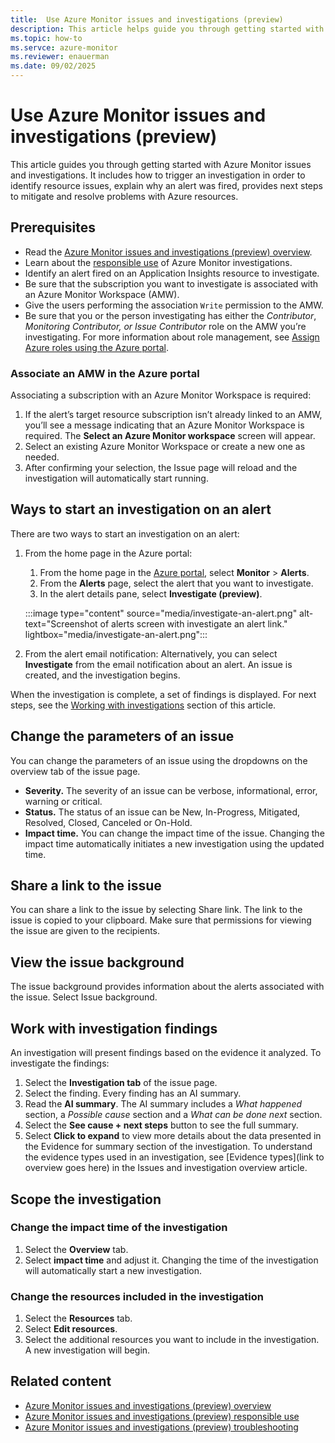 ```yaml
---
title:  Use Azure Monitor issues and investigations (preview)
description: This article helps guide you through getting started with Azure Monitor issues and investigations. It includes how to trigger an investigation in order to identify resource issues, explain why an alert was fired, provide next steps to mitigate and resolve problems with Azure resources.
ms.topic: how-to
ms.servce: azure-monitor
ms.reviewer: enauerman
ms.date: 09/02/2025
---
```


# Use Azure Monitor issues and investigations (preview)

This article guides you through getting started with Azure Monitor issues and investigations. It includes how to trigger an investigation in order to identify resource issues, explain why an alert was fired, provides next steps to mitigate and resolve problems with Azure resources.

## Prerequisites

- Read the [Azure Monitor issues and investigations (preview) overview](aiops-issue-and-investigation-overview.md).
- Learn about the [responsible use](aiops-issue-and-investigation-responsible-use.md) of Azure Monitor investigations.
- Identify an alert fired on an Application Insights resource to investigate.
- Be sure that the subscription you want to investigate is associated with an Azure Monitor Workspace (AMW).
- Give the users performing the association `Write` permission to the AMW.
- Be sure that you or the person investigating has either the *Contributor*, *Monitoring Contributor, or Issue Contributor* role on the AMW you’re investigating. For more information about role management, see [Assign Azure roles using the Azure portal](/azure/role-based-access-control/role-assignments-portal).

### Associate an AMW in the Azure portal

Associating a subscription with an Azure Monitor Workspace is required:

1. If the alert’s target resource subscription isn’t already linked to an AMW, you’ll see a message indicating that an Azure Monitor Workspace is required. The **Select an Azure Monitor workspace** screen will appear.
1. Select an existing Azure Monitor Workspace or create a new one as needed.
1. After confirming your selection, the Issue page will reload and the investigation will automatically start running.

## Ways to start an investigation on an alert

There are two ways to start an investigation on an alert:

1.  From the home page in the Azure portal:
    1.  From the home page in the [Azure portal](https://portal.azure.com/), select **Monitor** \> **Alerts**.
    2.  From the **Alerts** page, select the alert that you want to investigate.
    3.  In the alert details pane, select **Investigate (preview)**.
    
    :::image type="content" source="media/investigate-an-alert.png" alt-text="Screenshot of alerts screen with investigate an alert link." lightbox="media/investigate-an-alert.png":::

1.  From the alert email notification: Alternatively, you can select **Investigate** from the email notification about an alert. An issue is created, and the investigation begins.

When the investigation is complete, a set of findings is displayed. For next steps, see the [Working with investigations](#work-with-investigation-findings) section of this article.

## Change the parameters of an issue

You can change the parameters of an issue using the dropdowns on the overview tab of the issue page.

- **Severity.** The severity of an issue can be verbose, informational, error, warning or critical.
- **Status.** The status of an issue can be New, In-Progress, Mitigated, Resolved, Closed, Canceled or On-Hold.
- **Impact time.** You can change the impact time of the issue. Changing the impact time automatically initiates a new investigation using the updated time.

## Share a link to the issue

You can share a link to the issue by selecting Share link. The link to the issue is copied to your clipboard. Make sure that permissions for viewing the issue are given to the recipients.

## View the issue background

The issue background provides information about the alerts associated with the issue. Select Issue background.

## Work with investigation findings

An investigation will present findings based on the evidence it analyzed. To investigate the findings:

1. Select the **Investigation tab** of the issue page.
1. Select the finding. Every finding has an AI summary.
1. Read the **AI summary**. The AI summary includes a *What happened* section, a *Possible cause* section and a *What can be done next* section.
1. Select the **See cause + next steps** button to see the full summary.
1. Select **Click to expand** to view more details about the data presented in the Evidence for summary section of the investigation. To understand the evidence types used in an investigation, see [Evidence types](link to overview goes here) in the Issues and investigation overview article.

## Scope the investigation

### Change the impact time of the investigation

1.  Select the **Overview** tab.
2.  Select **impact time** and adjust it. Changing the time of the investigation will automatically start a new investigation.

### Change the resources included in the investigation

1.  Select the **Resources** tab.
2.  Select **Edit resources**.
3.  Select the additional resources you want to include in the investigation. A new investigation will begin.

## Related content

- [Azure Monitor issues and investigations (preview) overview](aiops-issue-and-investigation-overview.md)
- [Azure Monitor issues and investigations (preview) responsible use](aiops-issue-and-investigation-responsible-use.md)
- [Azure Monitor issues and investigations (preview) troubleshooting](aiops-issue-and-investigation-troubleshooting.md)
